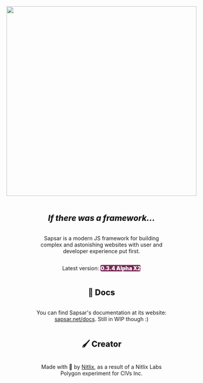 <section style="width: 100%; display: flex; flex-direction: column; justify-content: center; align-items: center;">

<img src="https://cdn.nitlix.pro/assets/sapsar/github_banner.webp" width=500>
<br>

<h1 style="font-weight: 800"><i>If there was a framework...</i></h1>
<p style="text-align: center; max-width: 40ch;">Sapsar is a modern JS framework for building complex and astonishing websites with user and developer experience put first.</p>
<p style="text-align: center; max-width: 40ch;">Latest version: <span style="background: #762c55; font-weight: 900; color: white; border-radius: .25rem;"> 0.3.4 Alpha X2 </span></p>


<h1 style="font-weight: 800">📖 Docs</h1>
<p style="text-align: center; max-width: 40ch;">You can find Sapsar's documentation at its website: <a href="https://sapsar.net/docs">sapsar.net/docs</a>. Still in WIP though :)</p>


<h1 style="font-weight: 800">🖌️ Creator</h1>
<p style="text-align: center; max-width: 40ch;">Made with 💛 by <a href="https://github.com/nitlix">Nitlix</a>, as a result of a Nitlix Labs Polygon experiment for ClVs Inc.</p>

</section>